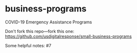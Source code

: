 # business-programs
COVID-19 Emergency Assistance Programs

Don't fork this repo—fork this one: https://github.com/usdigitalresponse/small-business-programs

Some helpful notes: #7
